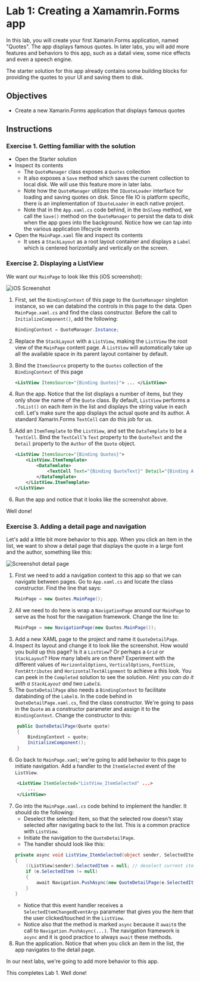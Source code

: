 # Lab 1: Creating a Xamamrin.Forms app
In this lab, you will create your first Xamarin.Forms application, named "Quotes". The app displays famous quotes. In later labs, you will add more features and behaviors to this app, such as a datail view, some nice effects and even a speech engine.

The starter solution for this app already contains some building blocks for providing the quotes to your UI and saving them to disk.

## Objectives
- Create a new Xamarin.Forms application that displays famous quotes

## Instructions
### Exercise 1. Getting familiar with the solution
- Open the Starter solution
- Inspect its contents
    - The `QuoteManager` class exposes a `Quotes` collection
    - It also exposes a `Save` method which saves the current collection to local disk. We will use this feature more in later labs.
    - Note how the `QuoteManager` utilizes the `IQuoteLoader` interface for loading and saving quotes on disk. Since file IO is platform specific, there is an implementation of `IQuoteLoader` in each native project.
    - Note that in the `App.xaml.cs` code behind, in the `OnSleep` method, we call the `Save()` method on the `QuoteManager` to persist the data to disk when the app goes into the background. Notice how we can tap into the various application lifecycle events
- Open the `MainPage.xaml` file and inspect its contents
    - It uses a `StackLayout` as a root layout container and displays a `Label` which is centered horizontally and vertically on the screen.

### Exercise 2. Displaying a ListView

We want our `MainPage` to look like this (iOS screenshot):

![iOS Screenshot](images/lab0101.png)

1. First, set the `BindingContext` of this page to the `QuoteManager` singleton instance, so we can databind the controls in this page to the data. Open `MainPage.xaml.cs` and find the class constructor. Before the call to `InitializeComponent()`, add the following:
    ```csharp
    BindingContext = QuoteManager.Instance;
    ```
2. Replace the `StackLayout` with a `ListView`, making the `ListView` the root view of the `MainPage` content page. A `ListView` will automatically take up all the available space in its parent layout container by default.
3. Bind the `ItemsSource` property to the `Quotes` collection of the `BindingContext` of this page

    ```xml
    <ListView ItemsSource="{Binding Quotes}"> ... </ListView>
    ```

4. Run the app. Notice that the list displays a number of items, but they only show the name of the `Quote` class. By default, `ListView` performs a `.ToList()` on each item in the list and displays the string value in each cell. Let's make sure the app displays the actual quote and its author. A standard Xamarin.Forms `TextCell` can do this job for us.
5. Add an `ItemTemplate` to the `ListView`, and set the `DataTemplate` to be a `TextCell`. Bind the `TextCell`'s `Text` property to the `QuoteText` and the `Detail` property to the `Author` of the `Quote` object.
    ```xml
    <ListView ItemsSource="{Binding Quotes}">
        <ListView.ItemTemplate>
            <DataTemlate>
                <TextCell Text="{Binding QuoteText}" Detail="{Binding Author}">
            </DataTemplate>
        </ListView.ItemTemplate>
    </ListView>
    ```
6. Run the app and notice that it looks like the screenshot above.

Well done!

### Exercise 3. Adding a detail page and navigation
Let's add a little bit more behavior to this app. When you click an item in the list, we want to show a detail page that displays the quote in a large font and the author, something like this:

![Screenshot detail page](images/lab0102.png)

1. First we need to add a navigation context to this app so that we can navigate between pages. Go to `App.xaml.cs` and locate the class constructor. Find the line that says:
    ```csharp
    MainPage = new Quotes.MainPage();
    ```
2. All we need to do here is wrap a `NavigationPage` around our `MainPage` to serve as the host for the navigation framework. Change the line to:
    ```csharp
    MainPage = new NavigationPage(new Quotes.MainPage());
    ```
4. Add a new XAML page to the project and name it `QuoteDetailPage`.
5. Inspect its layout and change it to look like the screenshot. How would you build up this page? Is it a `ListView`? Or perhaps a `Grid` or `StackLayout`? How many labels are on there? Experiment with the different values of `HorizontalOptions`, `VerticalOptions`, `FontSize`, `FontAttributes` and `HorizontalTextAlignment` to achieve a this look. You can peek in the `Completed` solution to see the solution. _Hint: you can do it with a `StackLayout` and two `Label`s_.
6. The `QuoteDetailPage` also needs a `BindingContext` to facilitate databinding of the `Label`s. In the code behind in `QuoteDetailPage.xaml.cs`, find the class constructor. We're going to pass in the `Quote` as a constructor parameter and assign it to the `BindingContext`. Change the constructor to this:
```csharp
    public QuoteDetailPage(Quote quote)
    {
        BindingContext = quote;
		InitializeComponent();
    }
```
6. Go back to `MainPage.xaml`; we're going to add behavior to this page to initiate navigation. Add a handler to the `ItemSelected` event of the `ListView`.
```xml
    <ListView ItemSelected="ListView_ItemSelected" ...>
        ...
    </ListView>
```
7. Go into the `MainPage.xaml.cs` code behind to implement the handler. It should do the following:
    - Deselect the selected item, so that the selected row doesn't stay selected after navigating back to the list. This is a common practice with `ListView`.
    - Initiate the navigation to the `QuoteDetailPage`.
    - The handler should look like this:
    ```csharp
    private async void ListView_ItemSelected(object sender, SelectedItemChangedEventArgs e)
    {
        ((ListView)sender).SelectedItem = null; // deselect current item
        if (e.SelectedItem != null)
        {
            await Navigation.PushAsync(new QuoteDetailPage(e.SelectedItem as Quote));
        }
    }
    ```
    - Notice that this event handler receives a `SelectedItemChangedEventArgs` parameter that gives you the item that the user clicked/touched in the `ListView`.
    - Notice also that the method is marked `async` because it `await`s the call to `Navigation.PushAsync(...)`. The navigation framework is `async` and it is good practice to always `await` these methods.
8. Run the application. Notice that when you click an item in the list, the app navigates to the detail page.

In our next labs, we're going to add more behavior to this app.

This completes Lab 1. Well done!